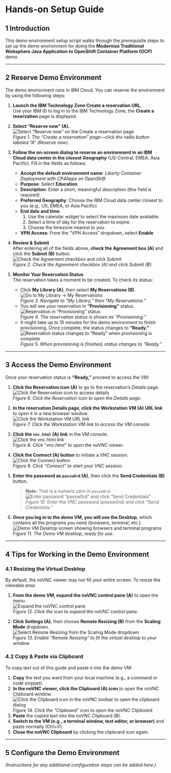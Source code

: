 # Hands-on Setup Guide

## 1 Introduction

This demo environment setup script walks through the prerequisite steps to set up the demo environment for doing the **Modernize Traditional Websphere Java Application to OpenShift Container Platform (OCP)** demo.

---

## 2 Reserve Demo Environment

The demo environment runs in IBM Cloud. You can reserve the environment by using the following steps:

1. **Launch the IBM Technology Zone Create a reservation URL.**  
   Use your IBM ID to log in to the IBM Technology Zone; the **Create a reservation** page is displayed.

2. **Select “Reserve now” (A).**  
   ![Select “Reserve now” on the Create a reservation page](images/create-reservation.png)  
   *Figure 1. The “Create a reservation” page—click the radio button labeled “A” (Reserve now).*

3. **Follow the on-screen dialog to reserve an environment in an IBM Cloud data center in the closest Geography** (US-Central, EMEA, Asia Pacific). Fill in the fields as follows:  
   - **Accept the default environment name**: _Liberty Container Deployment with CP4Apps on OpenShift_  
   - **Purpose**: Select **Education**  
   - **Description**: Enter a short, meaningful description (this field is required)  
   - **Preferred Geography**: Choose the IBM Cloud data center closest to you (e.g., US, EMEA, or Asia Pacific)  
   - **End date and time**:  
     1. Use the calendar widget to select the maximum date available.  
     2. Select a time of day for the reservation to expire.  
     3. Choose the timezone nearest to you.  
   - **VPN Access**: From the “VPN Access” dropdown, select **Enable**  

4. **Review & Submit**  
   After entering all of the fields above, **check the Agreement box (A)** and click the **Submit (B)** button.  
   ![Check the Agreement checkbox and click Submit](images/submit-reservation.png)  
   *Figure 2. Check the Agreement checkbox (A) and click Submit (B).*

5. **Monitor Your Reservation Status**  
   The reservation takes a moment to be created. To check its status:  
   - Click **My Library (A)**, then select **My Reservations (B)**.  
     ![Go to My Library → My Reservations](images/check-reservation.png)  
     *Figure 3. Navigate to “My Library,” then “My Reservations.”*  
   - You will see your reservation in **“Provisioning”** status.  
     ![Reservation in “Provisioning” status](images/provisioning-reservation.png)  
     *Figure 4. The reservation status is shown as “Provisioning.”*  
   - It might take up to 15 minutes for the demo environment to finish provisioning. Once complete, the status changes to **“Ready.”**  
     ![Reservation status changes to “Ready” when provisioning is complete](images/ready-reservation.png)  
     *Figure 5. When provisioning is finished, status changes to “Ready.”*

---

## 3 Access the Demo Environment

Once your reservation status is **“Ready,”** proceed to access the VM:

1. **Click the Reservation icon (A)** to go to the reservation’s Details page.  
   ![Click the Reservation icon to access details](images/access-reservation.png)  
   *Figure 6. Click the Reservation icon to open the Details page.*

2. **In the reservation Details page, click the Workstation VM (A) URL link** to open it in a new browser window.  
   ![Click the Workstation VM URL link](images/open-reservation.png)  
   *Figure 7. Click the Workstation VM link to access the VM console.*

3. **Click the `vnc.html` (A) link** in the VM console.  
   ![Click the vnc.html link](images/vnc.png)  
   *Figure 8. Click “vnc.html” to open the noVNC viewer.*

4. **Click the Connect (A) button** to initiate a VNC session.  
   ![Click the Connect button](images/connect-vnc.png)  
   *Figure 9. Click “Connect” to start your VNC session.*

5. **Enter the password as `passw0rd` (A)**, then click the **Send Credentials (B)** button.  
   > **Note:** That is a numeric zero in `passw0rd`.  
   ![Enter password “passw0rd” and click “Send Credentials”](images/reservation-credentials.png)  
   *Figure 10. Enter the VNC password (passw0rd) and click “Send Credentials.”*

6. **Once you log in to the demo VM, you will see the Desktop**, which contains all the programs you need (browsers, terminal, etc.).  
   ![Demo VM Desktop screen showing browsers and terminal programs](images/demo-screen.png)  
   *Figure 11. The Demo VM desktop, ready for use.*

---

## 4 Tips for Working in the Demo Environment

### 4.1 Resizing the Virtual Desktop

By default, the noVNC viewer may not fill your entire screen. To resize the viewable area:

1. **From the demo VM, expand the noVNC control pane (A)** to open the menu.  
   ![Expand the noVNC control pane](images/control-plane-resizing.png)  
   *Figure 12. Click the icon to expand the noVNC control pane.*

2. **Click Settings (A)**, then choose **Remote Resizing (B)** from the **Scaling Mode** dropdown.  
   ![Select Remote Resizing from the Scaling Mode dropdown](images/remote-resizing.png)  
   *Figure 13. Enable “Remote Resizing” to fit the virtual desktop to your window.*

### 4.2 Copy & Paste via Clipboard

To copy text out of this guide and paste it into the demo VM:

1. **Copy** the text you want from your local machine (e.g., a command or code snippet).
2. **In the noVNC viewer, click the Clipboard (A) icon** to open the noVNC Clipboard window.  
   ![Click the Clipboard icon in the noVNC toolbar to open the clipboard dialog](images/clipboard.png)  
   *Figure 14. Click the “Clipboard” icon to open the noVNC Clipboard.*  
3. **Paste** the copied text into the noVNC Clipboard (B).  
4. **Switch to the VM (e.g., a terminal window, text editor, or browser)** and paste normally (Ctrl+V).  
5. **Close the noVNC Clipboard** by clicking the clipboard icon again.

---

## 5 Configure the Demo Environment

*(Instructions for any additional configuration steps can be added here.)*
